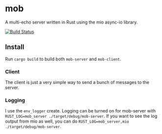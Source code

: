# mob

A multi-echo server written in Rust using the mio async-io library.

[![Build Status](https://travis-ci.org/hjr3/mob.svg?branch=master)](https://travis-ci.org/hjr3/mob)

## Install

Run `cargo build` to build both `mob-server` and `mob-client`.

### Client

The client is just a very simple way to send a bunch of messages to the server.

### Logging

I use the `env_logger` create. Logging can be turned on for mob-server with `RUST_LOG=mob_server ./target/debug/mob-server`. If you want to see the log output from mio as well, you can do `RUST_LOG=mob_server,mio ./target/debug/mob-server`.
